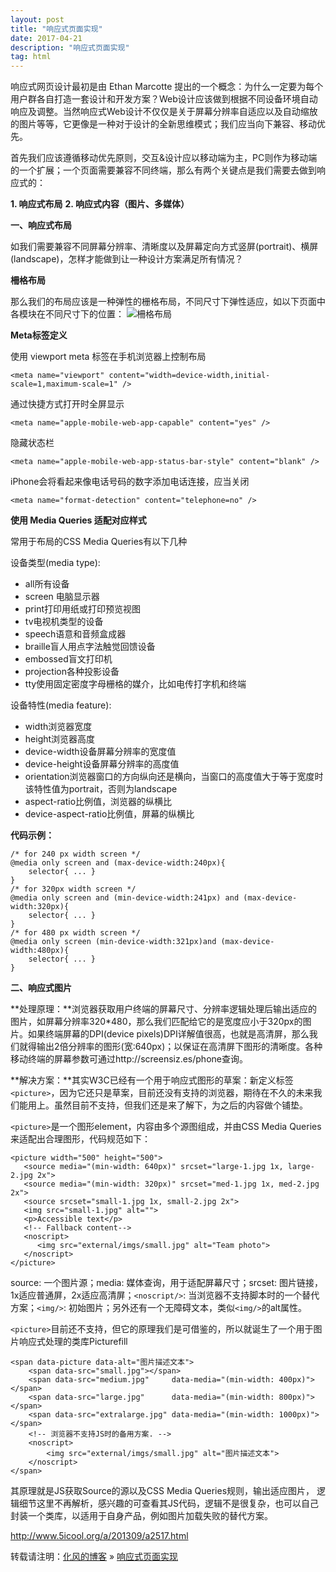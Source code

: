 ```yaml
---
layout: post
title: "响应式页面实现"
date: 2017-04-21
description: "响应式页面实现"
tag: html
---
```


响应式网页设计最初是由 Ethan Marcotte 提出的一个概念：为什么一定要为每个用户群各自打造一套设计和开发方案？Web设计应该做到根据不同设备环境自动响应及调整。当然响应式Web设计不仅仅是关于屏幕分辨率自适应以及自动缩放的图片等等，它更像是一种对于设计的全新思维模式；我们应当向下兼容、移动优先。


首先我们应该遵循移动优先原则，交互&设计应以移动端为主，PC则作为移动端的一个扩展；一个页面需要兼容不同终端，那么有两个关键点是我们需要去做到响应式的：

 **1. 响应式布局**
 **2. 响应式内容（图片、多媒体）**


**一、响应式布局**

如我们需要兼容不同屏幕分辨率、清晰度以及屏幕定向方式竖屏(portrait)、横屏(landscape)，怎样才能做到让一种设计方案满足所有情况？

**柵格布局**

那么我们的布局应该是一种弹性的栅格布局，不同尺寸下弹性适应，如以下页面中各模块在不同尺寸下的位置：
![柵格布局](http://img.blog.csdn.net/20170421173202698?watermark/2/text/aHR0cDovL2Jsb2cuY3Nkbi5uZXQvaGFvYWlxaWFu/font/5a6L5L2T/fontsize/400/fill/I0JBQkFCMA==/dissolve/70/gravity/SouthEast)

**Meta标签定义**

使用 viewport meta 标签在手机浏览器上控制布局
```
<meta name="viewport" content="width=device-width,initial-scale=1,maximum-scale=1" />
```

通过快捷方式打开时全屏显示
```
<meta name="apple-mobile-web-app-capable" content="yes" />
```

隐藏状态栏
```
<meta name="apple-mobile-web-app-status-bar-style" content="blank" />
```

iPhone会将看起来像电话号码的数字添加电话连接，应当关闭
```
<meta name="format-detection" content="telephone=no" />
```

**使用 Media Queries 适配对应样式**

常用于布局的CSS Media Queries有以下几种

设备类型(media type):

 - all所有设备 	
 - screen 电脑显示器 	
 - print打印用纸或打印预览视图 	
 - tv电视机类型的设备
 - speech语意和音频盒成器 	
 - braille盲人用点字法触觉回馈设备 	
 - embossed盲文打印机 	
 - projection各种投影设备
 - tty使用固定密度字母栅格的媒介，比如电传打字机和终端

设备特性(media feature):



 - width浏览器宽度 	
 - height浏览器高度 	
 - device-width设备屏幕分辨率的宽度值
 - device-height设备屏幕分辨率的高度值
 - orientation浏览器窗口的方向纵向还是横向，当窗口的高度值大于等于宽度时该特性值为portrait，否则为landscape
 -	aspect-ratio比例值，浏览器的纵横比 	
 -	device-aspect-ratio比例值，屏幕的纵横比

**代码示例：**
```
/* for 240 px width screen */
@media only screen and (max-device-width:240px){
	selector{ ... }
}
/* for 320px width screen */
@media only screen and (min-device-width:241px) and (max-device-width:320px){
	selector{ ... }
}
/* for 480 px width screen */
@media only screen (min-device-width:321px)and (max-device-width:480px){
	selector{ ... }
}
```

**二、响应式图片**

**处理原理：**浏览器获取用户终端的屏幕尺寸、分辨率逻辑处理后输出适应的图片，如屏幕分辨率320*480，那么我们匹配给它的是宽度应小于320px的图片。如果终端屏幕的DPI(device pixels)DPI详解值很高，也就是高清屏，那么我们就得输出2倍分辨率的图形(宽:640px)；以保证在高清屏下图形的清晰度。各种移动终端的屏幕参数可通过http://screensiz.es/phone查询。

**解决方案：**其实W3C已经有一个用于响应式图形的草案：新定义标签`<picture>`，因为它还只是草案，目前还没有支持的浏览器，期待在不久的未来我们能用上。虽然目前不支持，但我们还是来了解下，为之后的内容做个铺垫。

`<picture>`是一个图形element，内容由多个源图组成，并由CSS Media Queries来适配出合理图形，代码规范如下：

```
<picture width="500" height="500">
   <source media="(min-width: 640px)" srcset="large-1.jpg 1x, large-2.jpg 2x">
   <source media="(min-width: 320px)" srcset="med-1.jpg 1x, med-2.jpg 2x">
   <source srcset="small-1.jpg 1x, small-2.jpg 2x">
   <img src="small-1.jpg" alt="">
   <p>Accessible text</p>
   <!-- Fallback content-->
   <noscript>
      <img src="external/imgs/small.jpg" alt="Team photo">
   </noscript>
</picture>
```

source: 一个图片源；media: 媒体查询，用于适配屏幕尺寸；srcset: 图片链接，1x适应普通屏，2x适应高清屏；`<noscript/>`: 当浏览器不支持脚本时的一个替代方案；`<img/>`: 初始图片；另外还有一个无障碍文本，类似`<img/>`的alt属性。

`<picture>`目前还不支持，但它的原理我们是可借鉴的，所以就诞生了一个用于图片响应式处理的类库Picturefill

```
<span data-picture data-alt="图片描述文本">
    <span data-src="small.jpg"></span>
    <span data-src="medium.jpg"     data-media="(min-width: 400px)"></span>
    <span data-src="large.jpg"      data-media="(min-width: 800px)"></span>
    <span data-src="extralarge.jpg" data-media="(min-width: 1000px)"></span>
    <!-- 浏览器不支持JS时的备用方案. -->
    <noscript>
        <img src="external/imgs/small.jpg" alt="图片描述文本">
    </noscript>
</span>
```

其原理就是JS获取Source的源以及CSS Media Queries规则，输出适应图片， 逻辑细节这里不再解析，感兴趣的可查看其JS代码，逻辑不是很复杂，也可以自己封装一个类库，以适用于自身产品，例如图片加载失败的替代方案。

http://www.5icool.org/a/201309/a2517.html


转载请注明：[化风的博客](http://xinchanghao.github.io) » [响应式页面实现](/2017/04/响应式页面实现/)  

